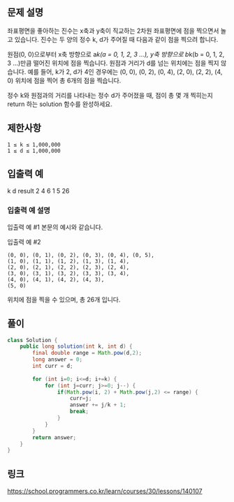 ## 문제 설명
좌표평면을 좋아하는 진수는 x축과 y축이 직교하는 2차원 좌표평면에 점을 찍으면서 놀고 있습니다. 진수는 두 양의 정수 k, d가 주어질 때 다음과 같이 점을 찍으려 합니다.

원점(0, 0)으로부터 x축 방향으로 a*k(a = 0, 1, 2, 3 ...), y축 방향으로 b*k(b = 0, 1, 2, 3 ...)만큼 떨어진 위치에 점을 찍습니다.
원점과 거리가 d를 넘는 위치에는 점을 찍지 않습니다.
예를 들어, k가 2, d가 4인 경우에는 (0, 0), (0, 2), (0, 4), (2, 0), (2, 2), (4, 0) 위치에 점을 찍어 총 6개의 점을 찍습니다.

정수 k와 원점과의 거리를 나타내는 정수 d가 주어졌을 때, 점이 총 몇 개 찍히는지 return 하는 solution 함수를 완성하세요.

## 제한사항
```
1 ≤ k ≤ 1,000,000
1 ≤ d ≤ 1,000,000
```

## 입출력 예
k	d	result
2	4	6
1	5	26
### 입출력 예 설명
입출력 예 #1
본문의 예시와 같습니다.

입출력 예 #2
```
(0, 0), (0, 1), (0, 2), (0, 3), (0, 4), (0, 5), 
(1, 0), (1, 1), (1, 2), (1, 3), (1, 4), 
(2, 0), (2, 1), (2, 2), (2, 3), (2, 4), 
(3, 0), (3, 1), (3, 2), (3, 3), (3, 4), 
(4, 0), (4, 1), (4, 2), (4, 3), 
(5, 0) 
```
위치에 점을 찍을 수 있으며, 총 26개 입니다.

## 풀이
```java
class Solution {
    public long solution(int k, int d) {
        final double range = Math.pow(d,2); 
        long answer = 0;
        int curr = d;
        
        for (int i=0; i<=d; i+=k) {
            for (int j=curr; j>=0; j--) {
                if(Math.pow(i, 2) + Math.pow(j,2) <= range) {
                    curr=j;
                    answer += j/k + 1;
                    break;
                }
            }
        }
        return answer;
    }
}
```

## 링크
https://school.programmers.co.kr/learn/courses/30/lessons/140107
